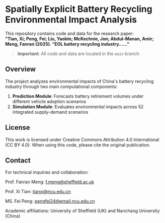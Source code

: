 # Spatially Explicit Battery Recycling Environmental Impact Analysis

This repository contains code and data for the research paper:  
**"Tian, Xi; Peng, Fei; Liu, Yaobin; McKechnie, Jon; Abdul-Manan, Amir; Meng, Fanran (2025). "EOL battery recycling industry……"**

> **Important**: All code and data are located in the `main` branch

## Overview
The project analyzes environmental impacts of China's battery recycling industry through two main computational components:
1. **Prediction Module**: Forecasts battery retirement volumes under different vehicle adoption scenarios
2. **Simulation Module**: Evaluates environmental impacts across 52 integrated supply-demand scenarios

## License
This work is licensed under Creative Commons Attribution 4.0 International (CC BY 4.0). When using this code, please cite the original publication.

## Contact
For technical inquiries and collaboration:

Prof. Fanran Meng: f.meng@sheffield.ac.uk

Prof. Xi Tian: tianxi@ncu.edu.cn

MS. Fei Peng: pengfei24@email.ncu.edu.cn

Academic affiliations: University of Sheffield (UK) and Nanchang University (China)
